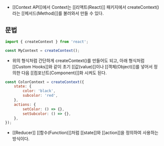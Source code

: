 - [[Context API]]에서 Context는 [[리액트(React)]] 패키지에서 createContext()라는 [[메서드(Method)]]를 불러와서 만들 수 있다.


## 문법 

```jsx
import { createContext } from 'react';

const MyContext = createContext();
```

- 위의 형식처럼 간단하게 createContext()를 만들어도 되고, 아래 형식처럼 [[Custom Hooks]]와 같이 초기 [[값(value)]]이나 [[객체(Object)]]를 넣어서 정의한 다음 [[컴포넌트(Component)]]화 시켜도 된다.

```jsx
const ColorContext = createContext({
	state: {
		color: 'black',
		subcolor: 'red',
	},
	actions: {
		setColor: () => {},
		setSubcolor: () => {},
	},
});
```

- [[Reducer]] [[함수(Function)]]처럼 [[state]]와 [[action]]을 정의하여 사용하는 방식이다.